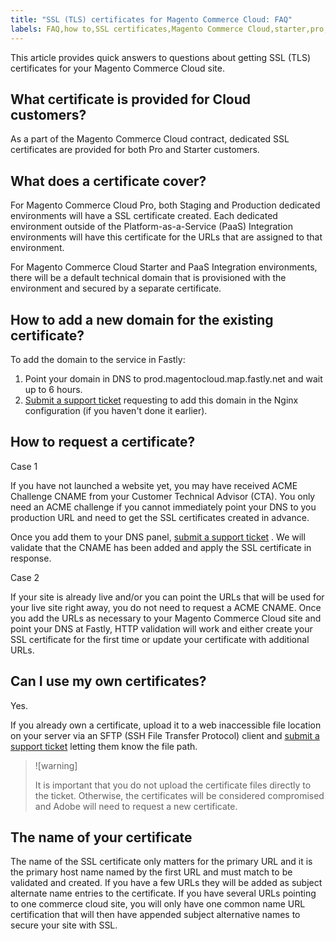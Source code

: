 ```yaml
---
title: "SSL (TLS) certificates for Magento Commerce Cloud: FAQ"
labels: FAQ,how to,SSL certificates,Magento Commerce Cloud,starter,pro,certificate request
---
```


This article provides quick answers to questions about getting SSL (TLS) certificates for your Magento Commerce Cloud site.

## What certificate is provided for Cloud customers?

As a part of the Magento Commerce Cloud contract, dedicated SSL certificates are provided for both Pro and Starter customers.

## What does a certificate cover?

For Magento Commerce Cloud Pro, both Staging and Production dedicated environments will have a SSL certificate created. Each dedicated environment outside of the Platform-as-a-Service (PaaS) Integration environments will have this certificate for the URLs that are assigned to that environment.

For Magento Commerce Cloud Starter and PaaS Integration environments, there will be a default technical domain that is provisioned with the environment and secured by a separate certificate.

## How to add a new domain for the existing certificate?

To add the domain to the service in Fastly:

1. Point your domain in DNS to prod.magentocloud.map.fastly.net and wait up to 6 hours.
1. [Submit a support ticket](https://support.magento.com/hc/en-us/articles/360000913794#submit-ticket) requesting to add this domain in the Nginx configuration (if you haven't done it earlier).

## How to request a certificate?

 <span class="wysiwyg-underline">Case 1</span>  

If you have not launched a website yet, you may have received ACME Challenge CNAME from your Customer Technical Advisor (CTA). You only need an ACME challenge if you cannot immediately point your DNS to you production URL and need to get the SSL сertificates created in advance.

Once you add them to your DNS panel, [submit a support ticket](https://support.magento.com/hc/en-us/articles/360000913794#submit-ticket) . We will validate that the CNAME has been added and apply the SSL certificate in response.

 <span class="wysiwyg-underline">Case 2</span> 

If your site is already live and/or you can point the URLs that will be used for your live site right away, you do not need to request a ACME CNAME. Once you add the URLs as necessary to your Magento Commerce Cloud site and point your DNS at Fastly, HTTP validation will work and either create your SSL сertificate for the first time or update your certificate with additional URLs.

## Can I use my own certificates?

Yes.

If you already own a certificate, upload it to a web inaccessible file location on your server via an SFTP (SSH File Transfer Protocol) client and [submit a support ticket](https://support.magento.com/hc/en-us/articles/360000913794#submit-ticket) letting them know the file path.

>![warning]
>
>It is important that you do not upload the certificate files directly to the ticket. Otherwise, the certificates will be considered compromised and Adobe will need to request a new certificate.

## The name of your certificate

The name of the SSL certificate only matters for the primary URL and it is the primary host name named by the first URL and must match to be validated and created. If you have a few URLs they will be added as subject alternate name entries to the certificate. If you have several URLs pointing to one commerce cloud site, you will only have one common name URL certification that will then have appended subject alternative names to secure your site with SSL.
